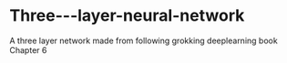 # Three---layer-neural-network
A three layer network made from following grokking deeplearning book Chapter 6

